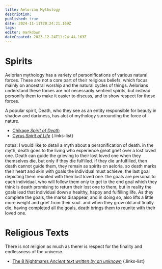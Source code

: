 ```yaml
---
title: Aelorian Mythology
description: 
published: true
date: 2024-11-11T20:24:21.169Z
tags: 
editor: markdown
dateCreated: 2023-12-24T11:24:44.163Z
---
```


# Spirits
Aelorian mythology has a variety of personifications of various natural forces. These are not a core part of their religious beliefs, which focus mainly on ancestral worship and the natural cycles of things. Aelorians understand these forces are not necessarily sentient spirits, but instead personify them to make it easier to discuss, and to show respect for those forces. 

A popular spirit, Death, who they see as an entity responsible for beauty in shadow and darkness, has alot of mythology surrounding the force of nature.
- [Chikage *Spirit of Death*](/reference/species/aelorian/mythology/spirit/death)
- [Cyrus *Spirit of Life*](/reference/species/aelorian/mythology/spirit/life)
{.links-list}

notes:
I would like to detail a myth about a personification of death. in the myth, death goes to the living who experience great grief over a lost loved one. Death can guide the grieving to their lost loved one when they themselves die, but only if they die fulfilled. if they die unfulfilled, then death cannot guide them, they remain as spirits on aeloria. so death marks their heart and skin with goals the individual must achieve, the last goal depicting them reunited with their lost loved one. the goals are personal to each individual, who will follow them only to get to the end goal which they think is death promising to return their lost one to them, but in reality the goals lead that individual down a healthy, happy and fulfilling life. As they complete the goals, the marks disappear, and in doing so, also lifts a little more weight and grief from their soul. and when they grow old and finally die, having completed all the goals, death brings them to reunite with their loved one. 

# Religious Texts
There is not religion as much as therer is respect for the finality and endlessness of the universe. 

- [The 8 Nightmares *Ancient text written by an unknown*](/reference/species/aelorian/mythology/texts/eight_nightmares)
{.links-list}